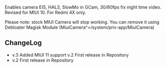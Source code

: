 Enables camera EIS, HAL3, SlowMo in GCam, 30/60fps fix night time video. Revised for MIUI 10. For Redmi 4X only.

Please note: stock MIUI Camera will stop working. You can remove it using Debloater Magisk Module
(MiuiCamera^=/system/priv-app/MiuiCamera)

## ChangeLog ##
* v.3 Added MIUI 11 support v.2 First release in Repository
* v.2 First release in Repository
